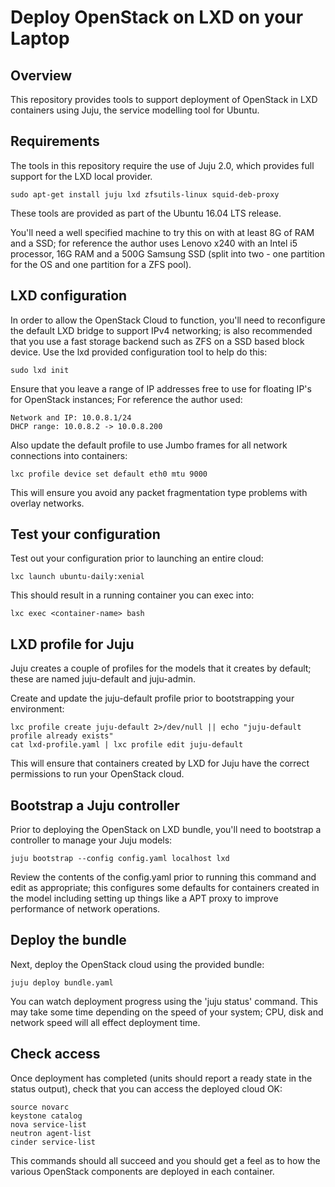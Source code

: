 # Deploy OpenStack on LXD on your Laptop

## Overview

This repository provides tools to support deployment of OpenStack in LXD containers using Juju, the service modelling tool for Ubuntu.

## Requirements

The tools in this repository require the use of Juju 2.0, which provides full support for the LXD local provider.

```
sudo apt-get install juju lxd zfsutils-linux squid-deb-proxy
```

These tools are provided as part of the Ubuntu 16.04 LTS release.

You'll need a well specified machine to try this on with at least 8G of RAM and a SSD; for reference the author uses Lenovo x240 with an Intel i5 processor, 16G RAM and a 500G Samsung SSD (split into two - one partition for the OS and one partition for a ZFS pool).

## LXD configuration

In order to allow the OpenStack Cloud to function, you'll need to reconfigure the default LXD bridge to support IPv4 networking; is also recommended that you use a fast storage backend such as ZFS on a SSD based block device.  Use the lxd provided configuration tool to help do this:

```
sudo lxd init
```

Ensure that you leave a range of IP addresses free to use for floating IP's for OpenStack instances; For reference the author used:

    Network and IP: 10.0.8.1/24
    DHCP range: 10.0.8.2 -> 10.0.8.200

Also update the default profile to use Jumbo frames for all network connections into containers:

```
lxc profile device set default eth0 mtu 9000
```

This will ensure you avoid any packet fragmentation type problems with overlay networks.

## Test your configuration

Test out your configuration prior to launching an entire cloud:

```
lxc launch ubuntu-daily:xenial
```

This should result in a running container you can exec into:

```
lxc exec <container-name> bash
```

## LXD profile for Juju

Juju creates a couple of profiles for the models that it creates by default; these are named juju-default and juju-admin.

Create and update the juju-default profile prior to bootstrapping your environment:

```
lxc profile create juju-default 2>/dev/null || echo "juju-default profile already exists"
cat lxd-profile.yaml | lxc profile edit juju-default
```

This will ensure that containers created by LXD for Juju have the correct permissions to run your OpenStack cloud.

## Bootstrap a Juju controller

Prior to deploying the OpenStack on LXD bundle, you'll need to bootstrap a controller to manage your Juju models:

```
juju bootstrap --config config.yaml localhost lxd
```

Review the contents of the config.yaml prior to running this command and edit as appropriate; this configures some defaults for containers created in the model including setting up things like a APT proxy to improve performance of network operations.

## Deploy the bundle

Next, deploy the OpenStack cloud using the provided bundle:

```
juju deploy bundle.yaml
```

You can watch deployment progress using the 'juju status' command.  This may take some time depending on the speed of your system; CPU, disk and network speed will all effect deployment time.

## Check access

Once deployment has completed (units should report a ready state in the status output), check that you can access the deployed cloud OK:

```
source novarc
keystone catalog
nova service-list
neutron agent-list
cinder service-list
```

This commands should all succeed and you should get a feel as to how the various OpenStack components are deployed in each container.
